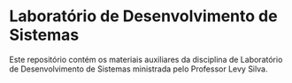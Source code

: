 # Laboratório de Desenvolvimento de Sistemas

Este repositório contém os materiais auxiliares da disciplina de Laboratório de Desenvolvimento de Sistemas ministrada pelo Professor Levy Silva.
